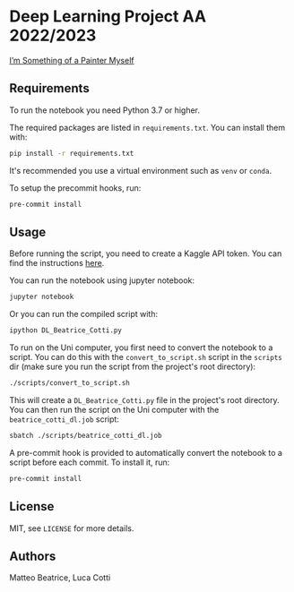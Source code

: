 # Deep Learning Project AA 2022/2023

[I’m Something of a Painter Myself](https://www.kaggle.com/competitions/gan-getting-started/overview)

## Requirements

To run the notebook you need Python 3.7 or higher.

The required packages are listed in `requirements.txt`. You can install them with:
```bash
pip install -r requirements.txt
```

It's recommended you use a virtual environment such as `venv` or `conda`.

To setup the precommit hooks, run:
```bash
pre-commit install
```

## Usage

Before running the script, you need to create a Kaggle API token. You can find the instructions [here](https://www.kaggle.com/docs/api#getting-started-installation-&-authentication).

You can run the notebook using jupyter notebook:
```bash
jupyter notebook
```

Or you can run the compiled script with:
```bash
ipython DL_Beatrice_Cotti.py
```

To run on the Uni computer, you first need to convert the notebook to a script. You can do this with the `convert_to_script.sh` script in the `scripts` dir (make sure you run the script from the project's root directory):
```bash 
./scripts/convert_to_script.sh
```
This will create a `DL_Beatrice_Cotti.py` file in the project's root directory.
You can then run the script on the Uni computer with the `beatrice_cotti_dl.job` script:
```bash
sbatch ./scripts/beatrice_cotti_dl.job
```

A pre-commit hook is provided to automatically convert the notebook to a script before each commit. To install it, run:
```bash
pre-commit install
```

## License

MIT, see `LICENSE` for more details.

## Authors

Matteo Beatrice, Luca Cotti